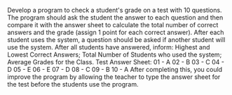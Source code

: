 Develop a program to check a student's grade on a test with 10 questions. The program should ask the student the answer to each question and then compare it with the answer sheet to calculate the total number of correct answers and the grade (assign 1 point for each correct answer). After each student uses the system, a question should be asked if another student will use the system. After all students have answered, inform: Highest and Lowest Correct Answers; Total Number of Students who used the system; Average Grades for the Class. Test Answer Sheet: 01 - A 02 - B 03 - C 04 - D 05 - E 06 - E 07 - D 08 - C 09 - B 10 - A After completing this, you could improve the program by allowing the teacher to type the answer sheet for the test before the students use the program.